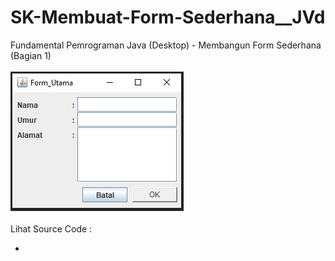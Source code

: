 # SK-Membuat-Form-Sederhana__JVd
Fundamental Pemrograman Java (Desktop) - Membangun Form Sederhana (Bagian 1)<br><br>
<img src="https://github.com/RizkyKhapidsyah/SK-Membuat-Form-Sederhana__JVd/blob/master/result/001.PNG"><br><br>
Lihat Source Code :<br>
- <a href="https://github.com/RizkyKhapidsyah/SK-Membuat-Form-Sederhana__JVd/blob/master/src/Form_Utama.java"></a>
